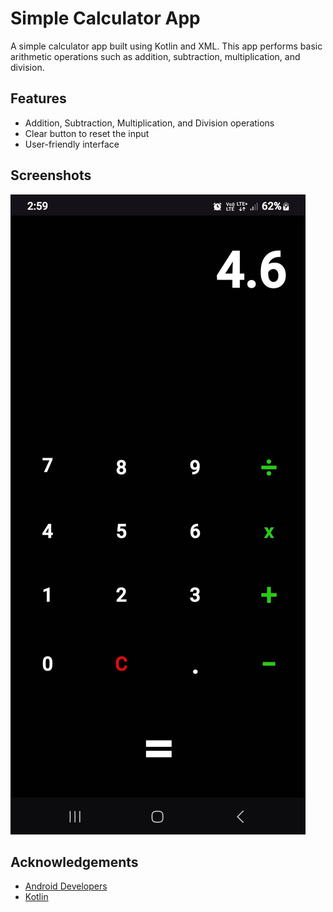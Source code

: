 # Simple Calculator App
A simple calculator app built using Kotlin and XML. This app performs basic arithmetic operations such as addition, subtraction, multiplication, and division.
## Features
- Addition, Subtraction, Multiplication, and Division operations
- Clear button to reset the input
- User-friendly interface
## Screenshots
![Calculator Screenshot 1](
/Media.jpg)

## Acknowledgements
- [Android Developers](https://developer.android.com/docs)
- [Kotlin](https://kotlinlang.org/)

